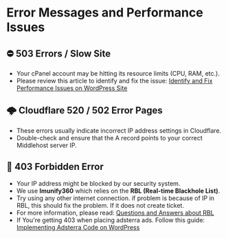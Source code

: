 # Error Messages and Performance Issues

## ⛔ 503 Errors / Slow Site

- Your cPanel account may be hitting its resource limits (CPU, RAM, etc.).
- Please review this article to identify and fix the issue:
  [Identify and Fix Performance Issues on WordPress Site](https://middlehost.com/knowledgebase/books/shared-cloud-hosting/page/identify-and-fix-performance-issues-on-wordpress-site)

## 🌩 Cloudflare 520 / 502 Error Pages

- These errors usually indicate incorrect IP address settings in Cloudflare.
- Double-check and ensure that the A record points to your correct Middlehost server IP.

## 🚫 403 Forbidden Error

- Your IP address might be blocked by our security system.
- We use **Imunify360** which relies on the **RBL (Real-time Blackhole List)**.
- Try using any other internet connection. if problem is because of IP in RBL, this should fix the problem. If it does not create ticket.
- For more information, please read:
  [Questions and Answers about RBL](https://cloudlinux.zendesk.com/hc/en-us/articles/4407495008786-Questions-and-answers-about-RBL)
- If You're getting 403 when placing adsterra ads. Follow this guide: [Implementing Adsterra Code on WordPress](https://middlehost.com/knowledgebase/books/shared-cloud-hosting/page/implementing-adsterra-code-on-wordpress)
